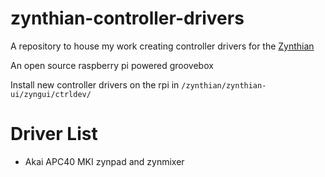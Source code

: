# zynthian-controller-drivers
A repository to house my work creating controller drivers for the [Zynthian](https://github.com/zynthian/)

An open source raspberry pi powered groovebox

Install new controller drivers on the rpi in `/zynthian/zynthian-ui/zyngui/ctrldev/`

# Driver List
  - Akai APC40 MKI zynpad and zynmixer
